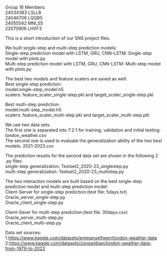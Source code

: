 Group 16 Members:  
24034383 LSLL8  
24046706 LQQB5  
24055542 MNLS5  
22070906 LHXF3

This is a short introduction of our SNS project files.

We built single-step and multi-step prediction models:  
Single-step prediction model with LSTM, GRU, CNN-LSTM: Single-step model with plots.py      
Multi-step prediction model with LSTM, GRU, CNN-LSTM: Multi-step model with plots.py

The best two models and feature scalers are saved as well:  
Best single-step prediction:  
model:single-step_model.h5  
scalers: feature_scaler_single-step.pkl and target_scaler_single-step.pkl

Best multi-step prediction:  
model:multi-step_model.h5  
scalers: feature_scaler_multi-step.pkl and target_scaler_multi-step.pkl

We use two data sets.   
The first one is separated into 7:2:1 for training, validation and initial testing: london_weather.csv  
The second one is used to evaluate the generalization ability of the two best models: 2021-2023.csv

The prediction results for the second data set are shown in the following 2 .py files:  
single-step generalization: Testset2_2020-23_singlestep.py  
multi-step generalization: Testset2_2020-23_multistep.py

The two interaction models are built based on the best single-step prediction model and multi-step prediction model:    
Client-Server for single-step prediction:(test file: 5days.txt)    
Oracle_server_single-step.py  
Oracle_client_single-step.py  

Client-Sever for multi-step prediction:(test file: 30days.csv)  
Oracle_server_multi-step.py  
Oracle_client_multi-step.py  

Data set sources:  
1.https://www.kaggle.com/datasets/emmanuelfwerr/london-weather-data  
2.https://www.kaggle.com/datasets/zongaobian/london-weather-data-from-1979-to-2023


